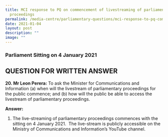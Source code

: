 ```yaml
---
title: MCI response to PQ on commencement of livestreaming of parliamentary
  proceedings
permalink: /media-centre/parliamentary-questions/mci-response-to-pq-commencement-livestreaming-parl-proceedings/
date: 2021-01-04
layout: post
description: ""
image: ""
---
```

### Parliament Sitting on 4 January 2021

QUESTION FOR WRITTEN ANSWER
---------------------------

**20\. Mr Leon Perera:** To ask the Minister for Communications and Information (a) when will the livestream of parliamentary proceedings for the public commence; and (b) how will the public be able to access the livestream of parliamentary proceedings.  
  
**Answer:**  
  
1. The live-streaming of parliamentary proceedings commences with the sitting on 4 January 2021.  The live-stream is publicly accessible on the Ministry of Communications and Information’s YouTube channel.